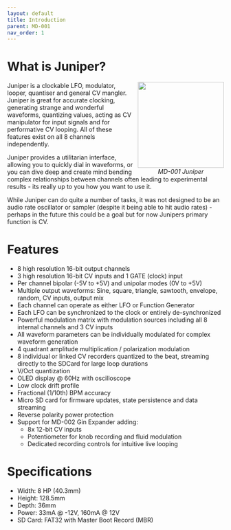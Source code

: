 ```yaml
---
layout: default
title: Introduction
parent: MD-001
nav_order: 1
---
```


# What is Juniper?

<div style="float: right; padding-left: 10px;">
    <div style="display: flex; flex-flow: column; align-items: center; justify-content: center;">
        <img src="https://www.modulargrid.net/img/modcache/36902.f.jpg" width="200px" />
        <span style="font-style: italic">MD-001 Juniper</span>
    </div>
</div>

Juniper is a clockable LFO, modulator, looper, quantiser and general CV mangler. Juniper is great for accurate clocking, generating strange and wonderful waveforms, quantizing values, acting as CV manipulator for input signals and for performative CV looping. All of these features exist on all 8 channels independently.

Juniper provides a utilitarian interface, allowing you to quickly dial in waveforms, or you can dive deep and create mind bending complex relationships between channels often leading to experimental results - its really up to you how you want to use it.

While Juniper can do quite a number of tasks, it was not designed to be an audio rate oscillator or sampler (despite it being able to hit audio rates) - perhaps in the future this could be a goal but for now Junipers primary function is CV.

# Features

- 8 high resolution 16-bit output channels
- 3 high resolution 16-bit CV inputs and 1 GATE (clock) input
- Per channel bipolar (-5V to +5V) and unipolar modes (0V to +5V)
- Multiple output waveforms: Sine, square, triangle, sawtooth, envelope, random, CV inputs, output mix
- Each channel can operate as either LFO or Function Generator
- Each LFO can be synchronized to the clock or entirely de-synchronized
- Powerful modulation matrix with modulation sources including all 8 internal channels and 3 CV inputs
- All waveform parameters can be individually modulated for complex waveform generation
- 4 quadrant amplitude multiplication / polarization modulation
- 8 individual or linked CV recorders quantized to the beat, streaming directly to the SDCard for large loop durations
- V/Oct quantization
- OLED display @ 60Hz with oscilloscope
- Low clock drift profile
- Fractional (1/10th) BPM accuracy
- Micro SD card for firmware updates, state persistence and data streaming
- Reverse polarity power protection
- Support for MD-002 Gin Expander adding: 
  - 8x 12-bit CV inputs
  - Potentiometer for knob recording and fluid modulation
  - Dedicated recording controls for intuitive live looping 

# Specifications

- Width: 8 HP (40.3mm)
- Height: 128.5mm
- Depth: 36mm
- Power: 33mA @ -12V, 160mA @ 12V
- SD Card: FAT32 with Master Boot Record (MBR)
